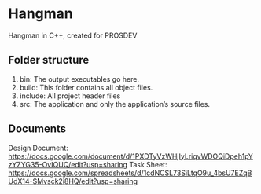 # Hangman
Hangman in C++, created for PROSDEV

## Folder structure

1. bin: The output executables go here.
2. build: This folder contains all object files.
3. include: All project header files
4. src: The application and only the application’s source files.

## Documents
Design Document: https://docs.google.com/document/d/1PXDTyVzWHjIyLriqvWDOQiDpeh1pYzYZYG35-OvIQUQ/edit?usp=sharing
Task Sheet: https://docs.google.com/spreadsheets/d/1cdNCSL73SiLtqO9u_4bsU7EZqBUdX14-SMvsck2i8HQ/edit?usp=sharing